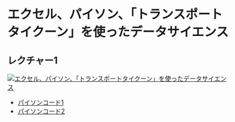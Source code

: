 # エクセル、パイソン、「トランスポートタイクーン」を使ったデータサイエンス

## レクチャー1 

[![エクセル、パイソン、「トランスポートタイクーン」を使ったデータサイエンス](https://img.youtube.com/vi/Ntg5DAwNvX0/0.jpg)](https://www.youtube.com/watch?v=Ntg5DAwNvX0)

* [パイソンコード1](01_1.py)
* [パイソンコード2](01_2.py)
